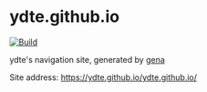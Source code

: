 # ydte.github.io

[![Build](https://github.com/ydte/ydte.github.io/actions/workflows/generate.yml/badge.svg)](https://github.com/ydte/ydte.github.io/actions/workflows/generate.yml)

ydte's navigation site, generated by [gena](https://github.com/x1ah/gena)

Site address: https://ydte.github.io/ydte.github.io/